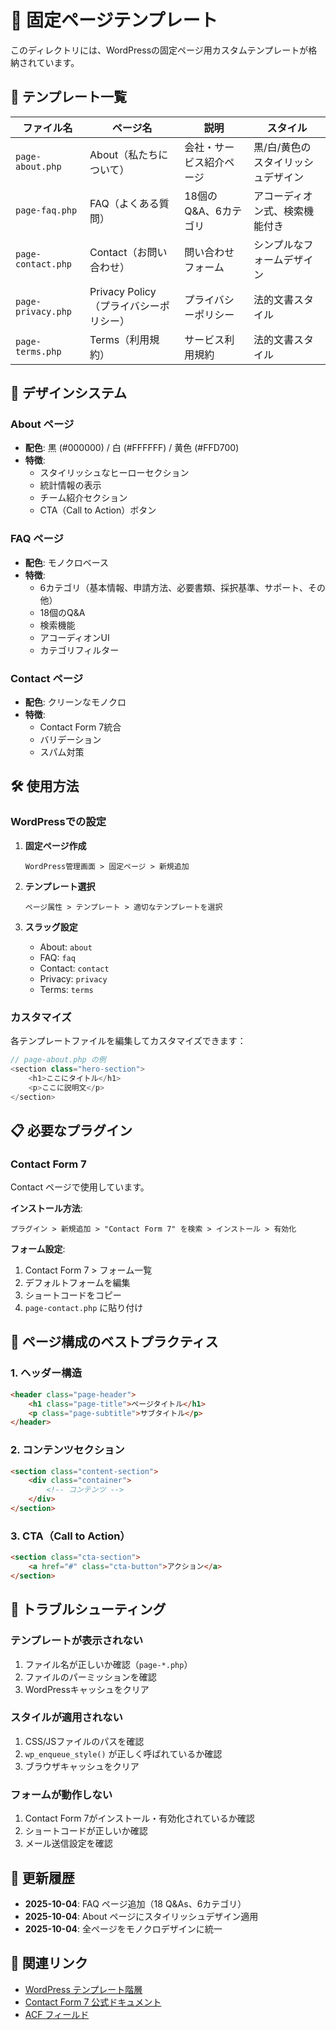 # 📄 固定ページテンプレート

このディレクトリには、WordPressの固定ページ用カスタムテンプレートが格納されています。

## 📁 テンプレート一覧

| ファイル名 | ページ名 | 説明 | スタイル |
|-----------|---------|------|---------|
| `page-about.php` | About（私たちについて） | 会社・サービス紹介ページ | 黒/白/黄色のスタイリッシュデザイン |
| `page-faq.php` | FAQ（よくある質問） | 18個のQ&A、6カテゴリ | アコーディオン式、検索機能付き |
| `page-contact.php` | Contact（お問い合わせ） | 問い合わせフォーム | シンプルなフォームデザイン |
| `page-privacy.php` | Privacy Policy（プライバシーポリシー） | プライバシーポリシー | 法的文書スタイル |
| `page-terms.php` | Terms（利用規約） | サービス利用規約 | 法的文書スタイル |

## 🎨 デザインシステム

### About ページ
- **配色**: 黒 (#000000) / 白 (#FFFFFF) / 黄色 (#FFD700)
- **特徴**: 
  - スタイリッシュなヒーローセクション
  - 統計情報の表示
  - チーム紹介セクション
  - CTA（Call to Action）ボタン

### FAQ ページ
- **配色**: モノクロベース
- **特徴**:
  - 6カテゴリ（基本情報、申請方法、必要書類、採択基準、サポート、その他）
  - 18個のQ&A
  - 検索機能
  - アコーディオンUI
  - カテゴリフィルター

### Contact ページ
- **配色**: クリーンなモノクロ
- **特徴**:
  - Contact Form 7統合
  - バリデーション
  - スパム対策

## 🛠️ 使用方法

### WordPressでの設定

1. **固定ページ作成**
   ```
   WordPress管理画面 > 固定ページ > 新規追加
   ```

2. **テンプレート選択**
   ```
   ページ属性 > テンプレート > 適切なテンプレートを選択
   ```

3. **スラッグ設定**
   - About: `about`
   - FAQ: `faq`
   - Contact: `contact`
   - Privacy: `privacy`
   - Terms: `terms`

### カスタマイズ

各テンプレートファイルを編集してカスタマイズできます：

```php
// page-about.php の例
<section class="hero-section">
    <h1>ここにタイトル</h1>
    <p>ここに説明文</p>
</section>
```

## 📋 必要なプラグイン

### Contact Form 7
Contact ページで使用しています。

**インストール方法**:
```
プラグイン > 新規追加 > "Contact Form 7" を検索 > インストール > 有効化
```

**フォーム設定**:
1. Contact Form 7 > フォーム一覧
2. デフォルトフォームを編集
3. ショートコードをコピー
4. `page-contact.php` に貼り付け

## 🎯 ページ構成のベストプラクティス

### 1. ヘッダー構造
```html
<header class="page-header">
    <h1 class="page-title">ページタイトル</h1>
    <p class="page-subtitle">サブタイトル</p>
</header>
```

### 2. コンテンツセクション
```html
<section class="content-section">
    <div class="container">
        <!-- コンテンツ -->
    </div>
</section>
```

### 3. CTA（Call to Action）
```html
<section class="cta-section">
    <a href="#" class="cta-button">アクション</a>
</section>
```

## 🔧 トラブルシューティング

### テンプレートが表示されない
1. ファイル名が正しいか確認（`page-*.php`）
2. ファイルのパーミッションを確認
3. WordPressキャッシュをクリア

### スタイルが適用されない
1. CSS/JSファイルのパスを確認
2. `wp_enqueue_style()` が正しく呼ばれているか確認
3. ブラウザキャッシュをクリア

### フォームが動作しない
1. Contact Form 7がインストール・有効化されているか確認
2. ショートコードが正しいか確認
3. メール送信設定を確認

## 📝 更新履歴

- **2025-10-04**: FAQ ページ追加（18 Q&As、6カテゴリ）
- **2025-10-04**: About ページにスタイリッシュデザイン適用
- **2025-10-04**: 全ページをモノクロデザインに統一

## 🔗 関連リンク

- [WordPress テンプレート階層](https://developer.wordpress.org/themes/basics/template-hierarchy/)
- [Contact Form 7 公式ドキュメント](https://contactform7.com/docs/)
- [ACF フィールド](https://www.advancedcustomfields.com/resources/)

